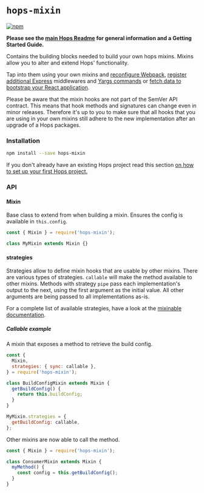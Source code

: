 # `hops-mixin`

[![npm](https://img.shields.io/npm/v/hops-mixin.svg)](https://www.npmjs.com/package/hops-mixin)

**Please see the [main Hops Readme](../../DOCUMENTATION.md) for general information and a Getting Started Guide.**

Contains the building blocks needed to build your own hops mixins. Mixins allow you to alter and extend Hops' functionality.

Tap into them using your own mixins and [reconfigure Webpack](../styled-components/mixin.core.js#L4), [register additional Express](../development-proxy/mixin.core.js#L11) middlewares and [Yargs commands](../apollo-mock-server/mixin.core.js#L34) or [fetch data to bootstrap your React application](../react/server-data/mixin.server.js#L20).

Please be aware that the mixin hooks are not part of the SemVer API contract. This means that hook methods and signatures can change even in minor releases. Therefore it's up to you to make sure that all hooks that you are using in your own mixins still adhere to the new implementation after an upgrade of a Hops packages.

### Installation

```bash
npm install --save hops-mixin
```

If you don't already have an existing Hops project read this section [on how to set up your first Hops project.](../../DOCUMENTATION.md#quick-start)

### API

#### Mixin

Base class to extend from when building a mixin. Ensures the config is available in `this.config`.

```javascript
const { Mixin } = require('hops-mixin');

class MyMixin extends Mixin {}
```

#### strategies

Strategies allow to define mixin hooks that are usable by other mixins. There are various types of strategies. `callable` will make the method available to other mixins. Methods with strategy `pipe` pass each implementation's output to the next, using the first argument as the initial value. All other arguments are being passed to all implementations as-is.

For a complete list of available strategies, have a look at the [mixinable documentation](https://github.com/untool/mixinable).

##### Callable example

A mixin that exposes a method to retrieve the build config.

```javascript
const {
  Mixin,
  strategies: { sync: callable },
} = require('hops-mixin');

class BuildConfigMixin extends Mixin {
  getBuildConfig() {
    return this.buildConfig;
  }
}

MyMixin.strategies = {
  getBuildConfig: callable,
};
```

Other mixins are now able to call the method.

```javascript
const { Mixin } = require('hops-mixin');

class ConsumerMixin extends Mixin {
  myMethod() {
    const config = this.getBuildConfig();
  }
}
```
